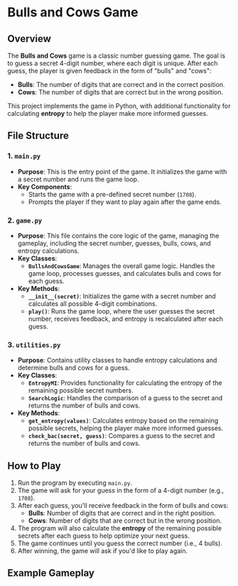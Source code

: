 # Bulls and Cows Game

## Overview

The **Bulls and Cows** game is a classic number guessing game. The goal is to guess a secret 4-digit number, where each digit is unique. After each guess, the player is given feedback in the form of "bulls" and "cows":
- **Bulls**: The number of digits that are correct and in the correct position.
- **Cows**: The number of digits that are correct but in the wrong position.

This project implements the game in Python, with additional functionality for calculating **entropy** to help the player make more informed guesses.

## File Structure

### **1. `main.py`**
- **Purpose**: This is the entry point of the game. It initializes the game with a secret number and runs the game loop.
- **Key Components**:
  - Starts the game with a pre-defined secret number (`1708`).
  - Prompts the player if they want to play again after the game ends.

### **2. `game.py`**
- **Purpose**: This file contains the core logic of the game, managing the gameplay, including the secret number, guesses, bulls, cows, and entropy calculations.
- **Key Classes**:
  - **`BullsAndCowsGame`**: Manages the overall game logic. Handles the game loop, processes guesses, and calculates bulls and cows for each guess.
- **Key Methods**:
  - **`__init__(secret)`**: Initializes the game with a secret number and calculates all possible 4-digit combinations.
  - **`play()`**: Runs the game loop, where the user guesses the secret number, receives feedback, and entropy is recalculated after each guess.

### **3. `utilities.py`**
- **Purpose**: Contains utility classes to handle entropy calculations and determine bulls and cows for a guess.
- **Key Classes**:
  - **`EntropyMI`**: Provides functionality for calculating the entropy of the remaining possible secret numbers.
  - **`SearchLogic`**: Handles the comparison of a guess to the secret and returns the number of bulls and cows.
- **Key Methods**:
  - **`get_entropy(values)`**: Calculates entropy based on the remaining possible secrets, helping the player make more informed guesses.
  - **`check_bac(secret, guess)`**: Compares a guess to the secret and returns the number of bulls and cows.

## How to Play

1. Run the program by executing `main.py`.
2. The game will ask for your guess in the form of a 4-digit number (e.g., `1708`).
3. After each guess, you'll receive feedback in the form of bulls and cows:
   - **Bulls**: Number of digits that are correct and in the right position.
   - **Cows**: Number of digits that are correct but in the wrong position.
4. The program will also calculate the **entropy** of the remaining possible secrets after each guess to help optimize your next guess.
5. The game continues until you guess the correct number (i.e., 4 bulls).
6. After winning, the game will ask if you'd like to play again.

## Example Gameplay

